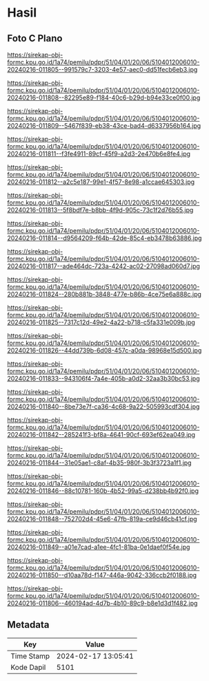 # Hasil

## Foto C Plano

https://sirekap-obj-formc.kpu.go.id/1a74/pemilu/pdpr/51/04/01/20/06/5104012006010-20240216-011805--991579c7-3203-4e57-aec0-dd51fecb6eb3.jpg

https://sirekap-obj-formc.kpu.go.id/1a74/pemilu/pdpr/51/04/01/20/06/5104012006010-20240216-011808--82295e89-f184-40c6-b29d-b94e33ce0f00.jpg

https://sirekap-obj-formc.kpu.go.id/1a74/pemilu/pdpr/51/04/01/20/06/5104012006010-20240216-011809--5467f839-eb38-43ce-bad4-d6337956b164.jpg

https://sirekap-obj-formc.kpu.go.id/1a74/pemilu/pdpr/51/04/01/20/06/5104012006010-20240216-011811--f3fe4911-89cf-45f9-a2d3-2e470b6e8fe4.jpg

https://sirekap-obj-formc.kpu.go.id/1a74/pemilu/pdpr/51/04/01/20/06/5104012006010-20240216-011812--a2c5e187-99e1-4f57-8e98-a1ccae645303.jpg

https://sirekap-obj-formc.kpu.go.id/1a74/pemilu/pdpr/51/04/01/20/06/5104012006010-20240216-011813--5f8bdf7e-b8bb-4f9d-905c-73c1f2d76b55.jpg

https://sirekap-obj-formc.kpu.go.id/1a74/pemilu/pdpr/51/04/01/20/06/5104012006010-20240216-011814--d9564209-f64b-42de-85c4-eb3478b63886.jpg

https://sirekap-obj-formc.kpu.go.id/1a74/pemilu/pdpr/51/04/01/20/06/5104012006010-20240216-011817--ade464dc-723a-4242-ac02-27098ad060d7.jpg

https://sirekap-obj-formc.kpu.go.id/1a74/pemilu/pdpr/51/04/01/20/06/5104012006010-20240216-011824--280b881b-3848-477e-b86b-4ce75e6a888c.jpg

https://sirekap-obj-formc.kpu.go.id/1a74/pemilu/pdpr/51/04/01/20/06/5104012006010-20240216-011825--7317c12d-49e2-4a22-b718-c5fa331e009b.jpg

https://sirekap-obj-formc.kpu.go.id/1a74/pemilu/pdpr/51/04/01/20/06/5104012006010-20240216-011826--44dd739b-6d08-457c-a0da-98968e15d500.jpg

https://sirekap-obj-formc.kpu.go.id/1a74/pemilu/pdpr/51/04/01/20/06/5104012006010-20240216-011833--943106f4-7a4e-405b-a0d2-32aa3b30bc53.jpg

https://sirekap-obj-formc.kpu.go.id/1a74/pemilu/pdpr/51/04/01/20/06/5104012006010-20240216-011840--8be73e7f-ca36-4c68-9a22-505993cdf304.jpg

https://sirekap-obj-formc.kpu.go.id/1a74/pemilu/pdpr/51/04/01/20/06/5104012006010-20240216-011842--285241f3-bf8a-4641-90cf-693ef62ea049.jpg

https://sirekap-obj-formc.kpu.go.id/1a74/pemilu/pdpr/51/04/01/20/06/5104012006010-20240216-011844--31e05ae1-c8af-4b35-980f-3b3f3723a1f1.jpg

https://sirekap-obj-formc.kpu.go.id/1a74/pemilu/pdpr/51/04/01/20/06/5104012006010-20240216-011846--88c10781-160b-4b52-99a5-d238bb4b92f0.jpg

https://sirekap-obj-formc.kpu.go.id/1a74/pemilu/pdpr/51/04/01/20/06/5104012006010-20240216-011848--752702d4-45e6-47fb-819a-ce9d46cb41cf.jpg

https://sirekap-obj-formc.kpu.go.id/1a74/pemilu/pdpr/51/04/01/20/06/5104012006010-20240216-011849--a01e7cad-a1ee-4fc1-81ba-0e1daef0f54e.jpg

https://sirekap-obj-formc.kpu.go.id/1a74/pemilu/pdpr/51/04/01/20/06/5104012006010-20240216-011850--d10aa78d-f147-446a-9042-336ccb2f0188.jpg

https://sirekap-obj-formc.kpu.go.id/1a74/pemilu/pdpr/51/04/01/20/06/5104012006010-20240216-011806--460194ad-4d7b-4b10-89c9-b8e1d3d1f482.jpg


## Metadata

| Key        | Value               |
| ---------- | ------------------- |
| Time Stamp | 2024-02-17 13:05:41 |
| Kode Dapil | 5101                |



